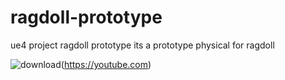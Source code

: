 # ragdoll-prototype
ue4 project ragdoll prototype its a prototype physical for ragdoll






![download](https://user-images.githubusercontent.com/103854198/175324030-ad10056f-a9dc-4823-adff-85006270f65a.jpg)(https://youtube.com)







